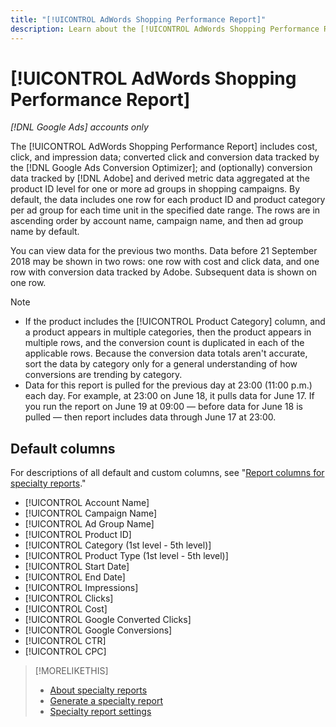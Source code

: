 ```yaml
---
title: "[!UICONTROL AdWords Shopping Performance Report]"
description: Learn about the [!UICONTROL AdWords Shopping Performance Report].
---
```

# [!UICONTROL AdWords Shopping Performance Report]

*[!DNL Google Ads] accounts only*

The [!UICONTROL AdWords Shopping Performance Report] includes cost, click, and impression data; converted click and conversion data tracked by the [!DNL Google Ads Conversion Optimizer]; and (optionally) conversion data tracked by [!DNL Adobe] and derived metric data aggregated at the product ID level for one or more ad groups in shopping campaigns. By default, the data includes one row for each product ID and product category per ad group for each time unit in the specified date range. The rows are in ascending order by account name, campaign name, and then ad group name by default.

You can view data for the previous two months. Data before 21 September 2018 may be shown in two rows: one row with cost and click data, and one row with conversion data tracked by Adobe. Subsequent data is shown on one row.

>[!NOTE]
>
>* If the product includes the [!UICONTROL Product Category] column, and a product appears in multiple categories, then the product appears in multiple rows, and the conversion count is duplicated in each of the applicable rows. Because the conversion data totals aren't accurate, sort the data by category only for a general understanding of how conversions are trending by category.
>* Data for this report is pulled for the previous day at 23:00 (11:00 p.m.) each day. For example, at 23:00 on June 18, it pulls data for June 17. If you run the report on June 19 at 09:00 &mdash; before data for June 18 is pulled &mdash; then report includes data through June 17 at 23:00.

## Default columns

For descriptions of all default and custom columns, see "[Report columns for specialty reports](specialty-report-columns.md)."

* [!UICONTROL Account Name]
* [!UICONTROL Campaign Name]
* [!UICONTROL Ad Group Name]
* [!UICONTROL Product ID]
* [!UICONTROL Category (1st level - 5th level)]
* [!UICONTROL Product Type (1st level - 5th level)]
* [!UICONTROL Start Date]
* [!UICONTROL End Date]
* [!UICONTROL Impressions]
* [!UICONTROL Clicks]
* [!UICONTROL Cost]
* [!UICONTROL Google Converted Clicks]
* [!UICONTROL Google Conversions]
* [!UICONTROL CTR]
* [!UICONTROL CPC]

>[!MORELIKETHIS]
>
>* [About specialty reports](specialty-report-about.md)
>* [Generate a specialty report](specialty-report-generate.md)
>* [Specialty report settings](specialty-report-settings.md)
